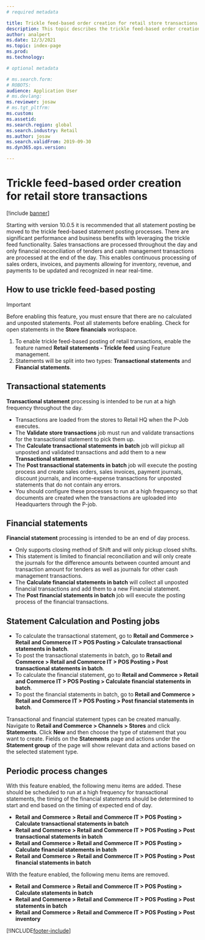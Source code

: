 ```yaml
---
# required metadata

title: Trickle feed-based order creation for retail store transactions
description: This topic describes the trickle feed-based order creation for store transactions in Microsoft Dynamics 365 Commerce.
author: analpert
ms.date: 12/3/2021
ms.topic: index-page
ms.prod: 
ms.technology: 

# optional metadata

# ms.search.form: 
# ROBOTS: 
audience: Application User
# ms.devlang: 
ms.reviewer: josaw
# ms.tgt_pltfrm: 
ms.custom: 
ms.assetid: 
ms.search.region: global
ms.search.industry: Retail
ms.author: josaw
ms.search.validFrom: 2019-09-30
ms.dyn365.ops.version: 

---
```

# Trickle feed-based order creation for retail store transactions

[!include [banner](includes/banner.md)]

Starting with version 10.0.5 it is recommended that all statement posting be moved to the trickle feed-based statement posting processes. There are significant performance and business benefits with leveraging the trickle feed functionality. Sales transactions are processed throughout the day and only financial reconciliation of tenders and cash management transactions are processed at the end of the day. This enables continuous processing of sales orders, invoices, and payments allowing for inventory, revenue, and payments to be updated and recognized in near real-time.

## How to use trickle feed-based posting

> [!IMPORTANT]
> Before enabling this feature, you must ensure that there are no calculated and unposted statements. Post all statements before enabling. Check for open statements in the 
**Store financials** workspace.

1. To enable trickle feed-based posting of retail transactions, enable the feature named **Retail statements - Trickle feed** using Feature management.
2. Statements will be split into two types: **Transactional statements** and **Financial statements**.

## Transactional statements
  **Transactional statement** processing is intended to be run at a high frequency throughout the day.
  - Transactions are loaded from the stores to Retail HQ when the P-Job executes.
  - The **Validate store transactions** job must run and validate transactions for the transactional statement to pick them up. 
  - The **Calculate transactional statements in batch** job will pickup all unposted and validated transactions and add them to a new **Transactional statement**.
  - The **Post transactional statements in batch** job will execute the posting process and create sales orders, sales invoices, payment journals, discount journals, and income-expense transactions for unposted statements that do not contain any errors.
  - You should configure these processes to run at a high frequency so that documents are created when the transactions are uploaded into Headquarters through the P-job.

## Financial statements
  **Financial statement** processing is intended to be an end of day process.
  - Only supports closing method of Shift and will only pickup closed shifts. 
  - This statement is limited to financial reconciliation and will only create the journals for the difference amounts between counted amount and transaction amount for tenders as well as journals for other cash management transactions.
 - The **Calculate financial statements in batch** will collect all unposted financial transactions and add them to a new Financial statement.
 - The **Post financial statements in batch** job will execute the posting process of the financial transactions.
 
 ## Statement Calculation and Posting jobs
  - To calculate the transactional statement, go to **Retail and Commerce > Retail and Commerce IT > POS Posting > Calculate transactional statements in batch**. 
  - To post the transactional statements in batch, go to **Retail and Commerce > Retail and Commerce IT > POS Posting > Post transactional statements in batch**.
  - To calculate the financial statement, go to **Retail and Commerce > Retail and Commerce IT > POS Posting > Calculate financial statements in batch**. 
  - To post the financial statements in batch, go to **Retail and Commerce > Retail and Commerce IT > POS Posting > Post financial statements in batch**.

Transactional and financial statement types can be created manually. Navigate to **Retail and Commerce > Channels > Stores** and click **Statements**. Click **New** and then choose the type of statement that you want to create. Fields on the **Statements** page and actions under the **Statement group** of the page will show relevant data and actions based on the selected statement type.

## Periodic process changes
With this feature enabled, the following menu items are added. These should be scheduled to run at a high frequency for transactional statements, the timing of the financial statements should be determined to start and end based on the timing of expected end of day.
  - **Retail and Commerce > Retail and Commerce IT > POS Posting > Calculate transactional statements in batch**
  - **Retail and Commerce > Retail and Commerce IT > POS Posting > Post transactional statements in batch**
  - **Retail and Commerce > Retail and Commerce IT > POS Posting > Calculate financial statements in batch**
  - **Retail and Commerce > Retail and Commerce IT > POS Posting > Post financial statements in batch**

With the feature enabled, the following menu items are removed.
  - **Retail and Commerce > Retail and Commerce IT > POS Posting > Calculate statements in batch**
  - **Retail and Commerce > Retail and Commerce IT > POS Posting > Post statements in batch**
  - **Retail and Commerce > Retail and Commerce IT > POS Posting > Post inventory**


[!INCLUDE[footer-include](../includes/footer-banner.md)]
